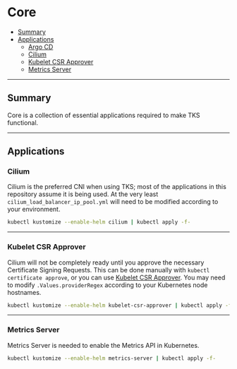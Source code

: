 # Core

* [Summary](#summary)
* [Applications](#applications)
  * [Argo CD](#argo-cd)
  * [Cilium](#cilium)
  * [Kubelet CSR Approver](#kubelet-csr-approver)
  * [Metrics Server](#metrics-server)

<hr>

## Summary

Core is a collection of essential applications required to make TKS functional.

<hr>

## Applications

### Cilium

Cilium is the preferred CNI when using TKS; most of the applications in this repository assume it is being used. At the very least `cilium_load_balancer_ip_pool.yml` will need to be modified according to your environment.

```bash
kubectl kustomize --enable-helm cilium | kubectl apply -f-
```

<hr>

### Kubelet CSR Approver

Cilium will not be completely ready until you approve the necessary Certificate Signing Requests. This can be done manually with `kubectl certificate approve`, or you can use [Kubelet CSR Approver](https://github.com/postfinance/kubelet-csr-approver). You may need to modify `.Values.providerRegex` according to your Kubernetes node hostnames.

```bash
kubectl kustomize --enable-helm kubelet-csr-approver | kubectl apply -f-
```

<hr>

### Metrics Server

Metrics Server is needed to enable the Metrics API in Kubernetes.

```bash
kubectl kustomize --enable-helm metrics-server | kubectl apply -f-
```
